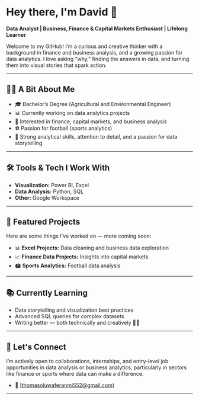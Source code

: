 # Hey there, I'm David 👋

**Data Analyst | Business, Finance & Capital Markets Enthusiast | Lifelong Learner**

Welcome to my GitHub! I’m a curious and creative thinker with a background in finance and business analysis, and a growing passion for data analytics. I love asking “why,” finding the answers in data, and turning them into visual stories that spark action.

---

## 🧑‍💻 A Bit About Me

- 🎓 Bachelor’s Degree (Agricultural and Environmental Engineer)
- 📊 Currently working on data analytics projects
- 💼 Interested in finance, capital markets, and business analysis
- ⚽ Passion for football (sports analytics)
- 🧠 Strong analytical skills, attention to detail, and a passion for data storytelling

---

## 🛠️ Tools & Tech I Work With

- **Visualization:** Power BI, Excel  
- **Data Analysis:** Python, SQL  
- **Other:** Google Workspace

---

## 📁 Featured Projects

Here are some things I've worked on — more coming soon:

- 📊 **Excel Projects:** Data cleaning and business data exploration
- 📈 **Finance Data Projects:** Insights into capital markets
- 🏟️ **Sports Analytics:** Football data analysis

---

## 📚 Currently Learning

- Data storytelling and visualization best practices
- Advanced SQL queries for complex datasets
- Writing better — both technically and creatively ✍🏽

---

## 🤝 Let's Connect

I’m actively open to collaborations, internships, and entry-level job opportunities in data analysis or business analytics, particularly in sectors like finance or sports where data can make a difference.

- 📧 [thomasoluwaferanmi552@gmail.com)

---

